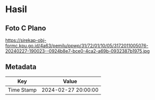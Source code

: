 # Hasil

## Foto C Plano

https://sirekap-obj-formc.kpu.go.id/4a63/pemilu/ppwp/31/72/01/10/05/3172011005076-20240227-190023--0924b8e7-bce0-4ca2-a69b-0932387b1975.jpg


## Metadata

| Key        | Value               |
| ---------- | ------------------- |
| Time Stamp | 2024-02-27 20:00:00 |



